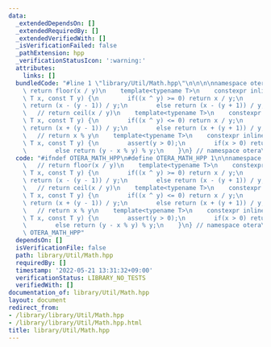 ```yaml
---
data:
  _extendedDependsOn: []
  _extendedRequiredBy: []
  _extendedVerifiedWith: []
  _isVerificationFailed: false
  _pathExtension: hpp
  _verificationStatusIcon: ':warning:'
  attributes:
    links: []
  bundledCode: "#line 1 \"library/Util/Math.hpp\"\n\n\n\nnamespace otera {\n    //\
    \ return floor(x / y)\n    template<typename T>\n    constexpr inline T fld(const\
    \ T x, const T y) {\n        if((x ^ y) >= 0) return x / y;\n        if(y > 0)\
    \ return (x - (y - 1)) / y;\n        else return (x - (y + 1)) / y;\n    }\n \
    \   // return ceil(x / y)\n    template<typename T>\n    constexpr inline T ced(const\
    \ T x, const T y) {\n        if((x ^ y) <= 0) return x / y;\n        if(y > 0)\
    \ return (x + (y - 1)) / y;\n        else return (x + (y + 1)) / y;\n    }\n \
    \   // return x % y\n    template<typename T>\n    constexpr inline T rem(const\
    \ T x, const T y) {\n        assert(y > 0);\n        if(x > 0) return x % y;\n\
    \        else return (y - x % y) % y;\n    }\n} // namespace otera\n\n\n"
  code: "#ifndef OTERA_MATH_HPP\n#define OTERA_MATH_HPP 1\n\nnamespace otera {\n \
    \   // return floor(x / y)\n    template<typename T>\n    constexpr inline T fld(const\
    \ T x, const T y) {\n        if((x ^ y) >= 0) return x / y;\n        if(y > 0)\
    \ return (x - (y - 1)) / y;\n        else return (x - (y + 1)) / y;\n    }\n \
    \   // return ceil(x / y)\n    template<typename T>\n    constexpr inline T ced(const\
    \ T x, const T y) {\n        if((x ^ y) <= 0) return x / y;\n        if(y > 0)\
    \ return (x + (y - 1)) / y;\n        else return (x + (y + 1)) / y;\n    }\n \
    \   // return x % y\n    template<typename T>\n    constexpr inline T rem(const\
    \ T x, const T y) {\n        assert(y > 0);\n        if(x > 0) return x % y;\n\
    \        else return (y - x % y) % y;\n    }\n} // namespace otera\n\n#endif //\
    \ OTERA_MATH_HPP"
  dependsOn: []
  isVerificationFile: false
  path: library/Util/Math.hpp
  requiredBy: []
  timestamp: '2022-05-21 13:31:32+09:00'
  verificationStatus: LIBRARY_NO_TESTS
  verifiedWith: []
documentation_of: library/Util/Math.hpp
layout: document
redirect_from:
- /library/library/Util/Math.hpp
- /library/library/Util/Math.hpp.html
title: library/Util/Math.hpp
---
```

